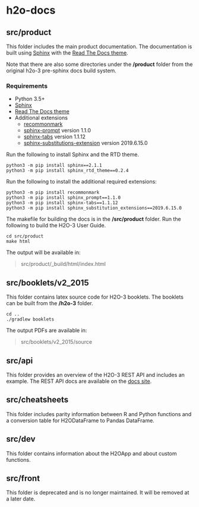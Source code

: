 # h2o-docs

## src/product  

This folder includes the main product documentation. The documentation is built using [Sphinx](http://www.sphinx-doc.org/) with the [Read The Docs theme](https://sphinx-rtd-theme.readthedocs.io/en/stable/).

Note that there are also some directories under the **/product** folder from the original h2o-3 pre-sphinx docs build system.

### Requirements

- Python 3.5+
- [Sphinx](http://www.sphinx-doc.org/) 
- [Read The Docs theme](https://sphinx-rtd-theme.readthedocs.io/en/stable/)
- Additional extensions
  - [recommonmark](https://recommonmark.readthedocs.io/en/latest/)
  - [sphinx-prompt](https://pypi.org/project/sphinx-prompt/) version 1.1.0
  - [sphinx-tabs](https://pypi.org/project/sphinx-tabs/1.1.12/) version 1.1.12
  - [sphinx-substitutions-extension](https://pypi.org/project/Sphinx-Substitution-Extensions/2019.6.15.0/) version 2019.6.15.0

Run the following to install Sphinx and the RTD theme. 

```
python3 -m pip install sphinx==2.1.1
python3 -m pip install sphinx_rtd_theme==0.2.4
```

Run the following to install the additional required extensions:

```
python3 -m pip install recommonmark
python3 -m pip install sphinx_prompt==1.1.0
python3 -m pip install sphinx-tabs==1.1.12
python3 -m pip install sphinx_substitution_extensions==2019.6.15.0
```

The makefile for building the docs is in the **/src/product** folder. Run the following to build the H2O-3 User Guide.

```
cd src/product
make html
```

The output will be available in:

> src/product/_build/html/index.html

## src/booklets/v2_2015

This folder contains latex source code for H2O-3 booklets. The booklets can be built from the **/h2o-3** folder.

```
cd ..
./gradlew booklets
```

The output PDFs are available in:

> src/booklets/v2_2015/source

## src/api

This folder provides an overview of the H2O-3 REST API and includes an example. The REST API docs are available on the [docs site](https://docs.h2o.ai).

## src/cheatsheets

This folder includes parity information between R and Python functions and a conversion table for H2ODataFrame to Pandas DataFrame. 

## src/dev

This folder contains information about the H2OApp and about custom functions.

## src/front

This folder is deprecated and is no longer maintained. It will be removed at a later date.
